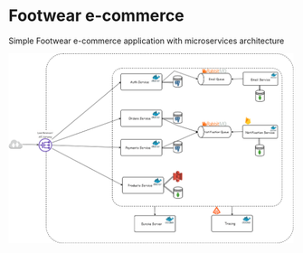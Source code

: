 # Footwear e-commerce
Simple Footwear e-commerce application with microservices architecture

![Design](https://github.com/aminjonshermatov/footwear-e-commerce/blob/master/assets/design.png?raw=true)
